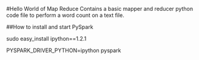 #Hello World of Map Reduce
Contains a basic mapper and reducer python code file to perform a word count on a text file.

##How to install and start PySpark

sudo easy_install ipython==1.2.1

PYSPARK_DRIVER_PYTHON=ipython pyspark
